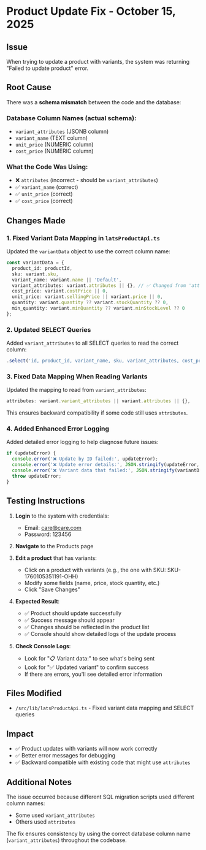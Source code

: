 # Product Update Fix - October 15, 2025

## Issue
When trying to update a product with variants, the system was returning "Failed to update product" error.

## Root Cause
There was a **schema mismatch** between the code and the database:

### Database Column Names (actual schema):
- `variant_attributes` (JSONB column)
- `variant_name` (TEXT column)
- `unit_price` (NUMERIC column)
- `cost_price` (NUMERIC column)

### What the Code Was Using:
- ❌ `attributes` (incorrect - should be `variant_attributes`)
- ✅ `variant_name` (correct)
- ✅ `unit_price` (correct)
- ✅ `cost_price` (correct)

## Changes Made

### 1. Fixed Variant Data Mapping in `latsProductApi.ts`
Updated the `variantData` object to use the correct column name:

```typescript
const variantData = {
  product_id: productId,
  sku: variant.sku,
  variant_name: variant.name || 'Default',
  variant_attributes: variant.attributes || {}, // ✅ Changed from 'attributes'
  cost_price: variant.costPrice || 0,
  unit_price: variant.sellingPrice || variant.price || 0,
  quantity: variant.quantity ?? variant.stockQuantity ?? 0,
  min_quantity: variant.minQuantity ?? variant.minStockLevel ?? 0
};
```

### 2. Updated SELECT Queries
Added `variant_attributes` to all SELECT queries to read the correct column:

```typescript
.select('id, product_id, variant_name, sku, variant_attributes, cost_price, unit_price, quantity, min_quantity, created_at, updated_at, branch_id, is_shared')
```

### 3. Fixed Data Mapping When Reading Variants
Updated the mapping to read from `variant_attributes`:

```typescript
attributes: variant.variant_attributes || variant.attributes || {},
```

This ensures backward compatibility if some code still uses `attributes`.

### 4. Added Enhanced Error Logging
Added detailed error logging to help diagnose future issues:

```typescript
if (updateError) {
  console.error('❌ Update by ID failed:', updateError);
  console.error('❌ Update error details:', JSON.stringify(updateError, null, 2));
  console.error('❌ Variant data that failed:', JSON.stringify(variantData, null, 2));
  throw updateError;
}
```

## Testing Instructions

1. **Login** to the system with credentials:
   - Email: care@care.com
   - Password: 123456

2. **Navigate** to the Products page

3. **Edit a product** that has variants:
   - Click on a product with variants (e.g., the one with SKU: SKU-1760105351191-OHH)
   - Modify some fields (name, price, stock quantity, etc.)
   - Click "Save Changes"

4. **Expected Result**: 
   - ✅ Product should update successfully
   - ✅ Success message should appear
   - ✅ Changes should be reflected in the product list
   - ✅ Console should show detailed logs of the update process

5. **Check Console Logs**:
   - Look for "📋 Variant data:" to see what's being sent
   - Look for "✅ Updated variant" to confirm success
   - If there are errors, you'll see detailed error information

## Files Modified
- `/src/lib/latsProductApi.ts` - Fixed variant data mapping and SELECT queries

## Impact
- ✅ Product updates with variants will now work correctly
- ✅ Better error messages for debugging
- ✅ Backward compatible with existing code that might use `attributes`

## Additional Notes
The issue occurred because different SQL migration scripts used different column names:
- Some used `variant_attributes`
- Others used `attributes`

The fix ensures consistency by using the correct database column name (`variant_attributes`) throughout the codebase.

